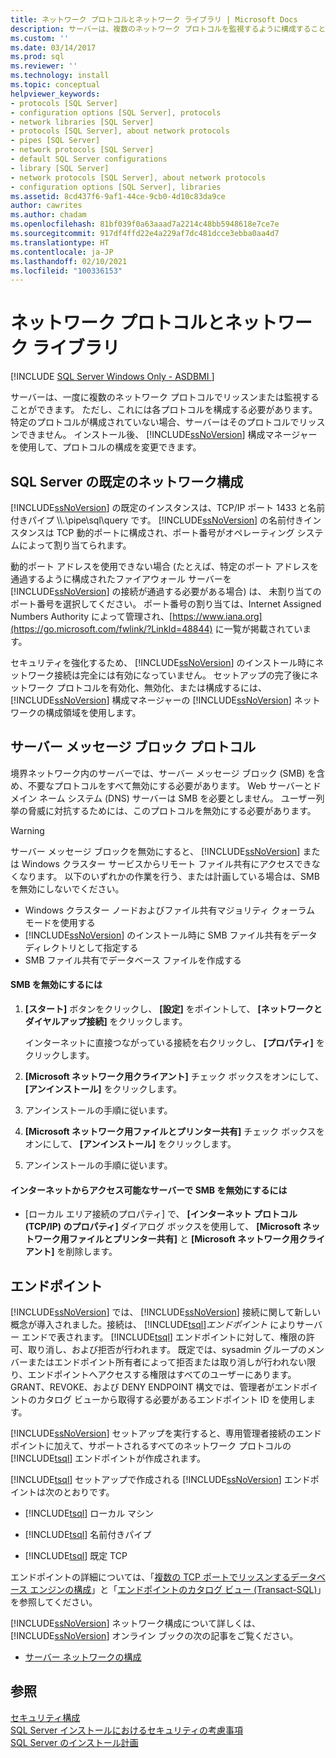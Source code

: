 ```yaml
---
title: ネットワーク プロトコルとネットワーク ライブラリ | Microsoft Docs
description: サーバーは、複数のネットワーク プロトコルを監視するように構成することができます。 SQL Server 構成マネージャーを使用して、構成を変更できます。
ms.custom: ''
ms.date: 03/14/2017
ms.prod: sql
ms.reviewer: ''
ms.technology: install
ms.topic: conceptual
helpviewer_keywords:
- protocols [SQL Server]
- configuration options [SQL Server], protocols
- network libraries [SQL Server]
- protocols [SQL Server], about network protocols
- pipes [SQL Server]
- network protocols [SQL Server]
- default SQL Server configurations
- library [SQL Server]
- network protocols [SQL Server], about network protocols
- configuration options [SQL Server], libraries
ms.assetid: 8cd437f6-9af1-44ce-9cb0-4d10c83da9ce
author: cawrites
ms.author: chadam
ms.openlocfilehash: 81bf039f0a63aaad7a2214c48bb5948618e7ce7e
ms.sourcegitcommit: 917df4ffd22e4a229af7dc481dcce3ebba0aa4d7
ms.translationtype: HT
ms.contentlocale: ja-JP
ms.lasthandoff: 02/10/2021
ms.locfileid: "100336153"
---
```

# <a name="network-protocols-and-network-libraries"></a>ネットワーク プロトコルとネットワーク ライブラリ
[!INCLUDE [SQL Server Windows Only - ASDBMI ](../../includes/applies-to-version/sql-windows-only-asdbmi.md)]

  サーバーは、一度に複数のネットワーク プロトコルでリッスンまたは監視することができます。 ただし、これには各プロトコルを構成する必要があります。 特定のプロトコルが構成されていない場合、サーバーはそのプロトコルでリッスンできません。 インストール後、 [!INCLUDE[ssNoVersion](../../includes/ssnoversion-md.md)] 構成マネージャーを使用して、プロトコルの構成を変更できます。  
  
## <a name="default-sql-server-network-configuration"></a>SQL Server の既定のネットワーク構成  
 [!INCLUDE[ssNoVersion](../../includes/ssnoversion-md.md)] の既定のインスタンスは、TCP/IP ポート 1433 と名前付きパイプ \\\\.\pipe\sql\query です。 [!INCLUDE[ssNoVersion](../../includes/ssnoversion-md.md)] の名前付きインスタンスは TCP 動的ポートに構成され、ポート番号がオペレーティング システムによって割り当てられます。  
  
 動的ポート アドレスを使用できない場合 (たとえば、特定のポート アドレスを通過するように構成されたファイアウォール サーバーを [!INCLUDE[ssNoVersion](../../includes/ssnoversion-md.md)] の接続が通過する必要がある場合) は、 未割り当てのポート番号を選択してください。 ポート番号の割り当ては、Internet Assigned Numbers Authority によって管理され、[https://www.iana.org](https://go.microsoft.com/fwlink/?LinkId=48844) に一覧が掲載されています。  
  
 セキュリティを強化するため、 [!INCLUDE[ssNoVersion](../../includes/ssnoversion-md.md)] のインストール時にネットワーク接続は完全には有効になっていません。 セットアップの完了後にネットワーク プロトコルを有効化、無効化、または構成するには、 [!INCLUDE[ssNoVersion](../../includes/ssnoversion-md.md)] 構成マネージャーの [!INCLUDE[ssNoVersion](../../includes/ssnoversion-md.md)] ネットワークの構成領域を使用します。  
  
## <a name="server-message-block-protocol"></a>サーバー メッセージ ブロック プロトコル  
 境界ネットワーク内のサーバーでは、サーバー メッセージ ブロック (SMB) を含め、不要なプロトコルをすべて無効にする必要があります。 Web サーバーとドメイン ネーム システム (DNS) サーバーは SMB を必要としません。 ユーザー列挙の脅威に対抗するためには、このプロトコルを無効にする必要があります。  
  
> [!WARNING]
>  サーバー メッセージ ブロックを無効にすると、 [!INCLUDE[ssNoVersion](../../includes/ssnoversion-md.md)] または Windows クラスター サービスからリモート ファイル共有にアクセスできなくなります。 以下のいずれかの作業を行う、または計画している場合は、SMB を無効にしないでください。  
> 
>  -   Windows クラスター ノードおよびファイル共有マジョリティ クォーラム モードを使用する  
> -   [!INCLUDE[ssNoVersion](../../includes/ssnoversion-md.md)] のインストール時に SMB ファイル共有をデータ ディレクトリとして指定する  
> -   SMB ファイル共有でデータベース ファイルを作成する  
  
#### <a name="to-disable-smb"></a>SMB を無効にするには  
  
1.  **[スタート]** ボタンをクリックし、 **[設定]** をポイントして、 **[ネットワークとダイヤルアップ接続]** をクリックします。  
  
     インターネットに直接つながっている接続を右クリックし、 **[プロパティ]** をクリックします。  
  
2.  **[Microsoft ネットワーク用クライアント]** チェック ボックスをオンにして、 **[アンインストール]** をクリックします。  
  
3.  アンインストールの手順に従います。  
  
4.  **[Microsoft ネットワーク用ファイルとプリンター共有]** チェック ボックスをオンにして、 **[アンインストール]** をクリックします。  
  
5.  アンインストールの手順に従います。  
  
#### <a name="to-disable-smb-on-servers-accessible-from-the-internet"></a>インターネットからアクセス可能なサーバーで SMB を無効にするには  
  
-   [ローカル エリア接続のプロパティ] で、 **[インターネット プロトコル (TCP/IP) のプロパティ]** ダイアログ ボックスを使用して、 **[Microsoft ネットワーク用ファイルとプリンター共有]** と **[Microsoft ネットワーク用クライアント]** を削除します。  
  
## <a name="endpoints"></a>エンドポイント  
 [!INCLUDE[ssNoVersion](../../includes/ssnoversion-md.md)] では、 [!INCLUDE[ssNoVersion](../../includes/ssnoversion-md.md)] 接続に関して新しい概念が導入されました。接続は、 [!INCLUDE[tsql](../../includes/tsql-md.md)]*エンドポイント* によりサーバー エンドで表されます。 [!INCLUDE[tsql](../../includes/tsql-md.md)] エンドポイントに対して、権限の許可、取り消し、および拒否が行われます。 既定では、sysadmin グループのメンバーまたはエンドポイント所有者によって拒否または取り消しが行われない限り、エンドポイントへアクセスする権限はすべてのユーザーにあります。 GRANT、REVOKE、および DENY ENDPOINT 構文では、管理者がエンドポイントのカタログ ビューから取得する必要があるエンドポイント ID を使用します。  
  
 [!INCLUDE[ssNoVersion](../../includes/ssnoversion-md.md)] セットアップを実行すると、専用管理者接続のエンドポイントに加えて、サポートされるすべてのネットワーク プロトコルの [!INCLUDE[tsql](../../includes/tsql-md.md)] エンドポイントが作成されます。  
  
 [!INCLUDE[tsql](../../includes/tsql-md.md)] セットアップで作成される [!INCLUDE[ssNoVersion](../../includes/ssnoversion-md.md)] エンドポイントは次のとおりです。  
  
-   [!INCLUDE[tsql](../../includes/tsql-md.md)] ローカル マシン  
  
-   [!INCLUDE[tsql](../../includes/tsql-md.md)] 名前付きパイプ  
  
-   [!INCLUDE[tsql](../../includes/tsql-md.md)] 既定 TCP  
  
 エンドポイントの詳細については、「[複数の TCP ポートでリッスンするデータベース エンジンの構成](../../database-engine/configure-windows/configure-the-database-engine-to-listen-on-multiple-tcp-ports.md)」と「[エンドポイントのカタログ ビュー &#40;Transact-SQL&#41;](../../relational-databases/system-catalog-views/endpoints-catalog-views-transact-sql.md)」を参照してください。  
  
 [!INCLUDE[ssNoVersion](../../includes/ssnoversion-md.md)] ネットワーク構成について詳しくは、[!INCLUDE[ssNoVersion](../../includes/ssnoversion-md.md)] オンライン ブックの次の記事をご覧ください。  
  
-   [サーバー ネットワークの構成](../../database-engine/configure-windows/server-network-configuration.md)  
  
## <a name="see-also"></a>参照  
 [セキュリティ構成](../../relational-databases/security/surface-area-configuration.md)   
 [SQL Server インストールにおけるセキュリティの考慮事項](../../sql-server/install/security-considerations-for-a-sql-server-installation.md)   
 [SQL Server のインストール計画](../../sql-server/install/planning-a-sql-server-installation.md)  
  
  
